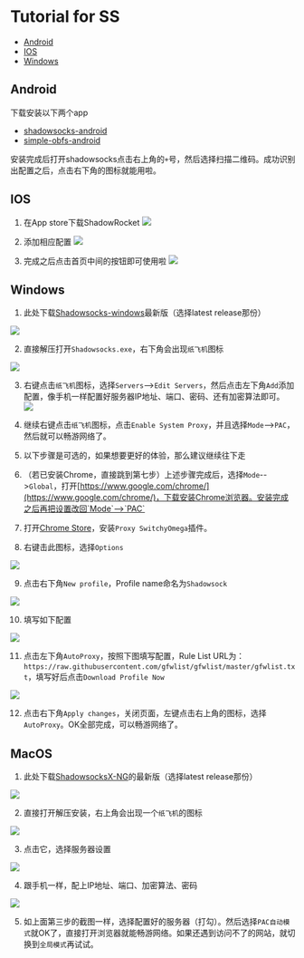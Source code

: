 # Tutorial for SS

* [Android](#Android)
* [IOS](#IOS)
* [Windows](#Windows)

## Android

下载安装以下两个app

* [shadowsocks-android](https://github.com/shadowsocks/shadowsocks-android/releases/download/v4.5.7/shadowsocks-arm64-v8a-4.5.7.apk)
* [simple-obfs-android](https://github.com/shadowsocks/simple-obfs-android/releases/download/v0.0.5/obfs-local-nightly-0.0.5.apk)

安装完成后打开shadowsocks点击右上角的`+`号，然后选择扫描二维码。成功识别出配置之后，点击右下角的图标就能用啦。

## IOS

1. 在App store下载ShadowRocket
![](/images/IMG_0042.png)

2. 添加相应配置
![](/images/IMG_0041.jpg)

3. 完成之后点击首页中间的按钮即可使用啦
![](/images/IMG_0043.png)

## Windows

1. 此处下载[Shadowsocks-windows](https://github.com/shadowsocks/shadowsocks-windows/releases)最新版（选择latest release那份）

![](/images/7.png)

2. 直接解压打开`Shadowsocks.exe`，右下角会出现`纸飞机`图标

![](/images/8.png)

3. 右键点击`纸飞机`图标，选择`Servers`-->`Edit Servers`，然后点击左下角`Add`添加配置，像手机一样配置好服务器IP地址、端口、密码、还有加密算法即可。
![](/images/9.png)

4. 继续右键点击`纸飞机`图标，点击`Enable System Proxy`，并且选择`Mode`-->`PAC`，然后就可以畅游网络了。

5. 以下步骤是可选的，如果想要更好的体验，那么建议继续往下走

6. （若已安装Chrome，直接跳到第七步）上述步骤完成后，选择`Mode`-->`Global`，打开[https://www.google.com/chrome/](https://www.google.com/chrome/)，下载安装Chrome浏览器。安装完成之后再把设置改回`Mode`-->`PAC`

7. 打开[Chrome Store](https://chrome.google.com/webstore/detail/proxy-switchyomega/padekgcemlokbadohgkifijomclgjgif)，安装`Proxy SwitchyOmega`插件。

8. 右键击此图标，选择`Options`

![](/images/10.png)

9. 点击右下角`New profile`，Profile name命名为`Shadowsock`

![](/images/11.png)

10. 填写如下配置

![](/images/13.png)

11. 点击左下角`AutoProxy`，按照下图填写配置，Rule List URL为：`https://raw.githubusercontent.com/gfwlist/gfwlist/master/gfwlist.txt`，填写好后点击`Download Profile Now`

![](/images/12.png)

12. 点击右下角`Apply changes`，关闭页面，左键点击右上角的图标，选择`AutoProxy`。OK全部完成，可以畅游网络了。

## MacOS

1. 此处下载[ShadowsocksX-NG](https://github.com/shadowsocks/ShadowsocksX-NG/releases)的最新版（选择latest release那份）

![](/images/3.png)

2. 直接打开解压安装，右上角会出现一个`纸飞机`的图标

![](/images/4.png)

3. 点击它，选择服务器设置

![](/images/5.png)

4. 跟手机一样，配上IP地址、端口、加密算法、密码

![](/images/6.png)

5. 如上面第三步的截图一样，选择配置好的服务器（打勾）。然后选择`PAC自动模式`就OK了，直接打开浏览器就能畅游网络。如果还遇到访问不了的网站，就切换到`全局模式`再试试。
